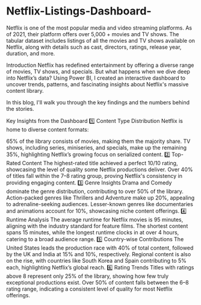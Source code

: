 # Netflix-Listings-Dashboard-

Netflix is one of the most popular media and video streaming platforms.
As of 2021, their platform offers over 5,000 + movies and TV shows.
The tabular dataset includes listings of all the movies and TV shows available on Netflix, along with details such as cast, directors, ratings, release year, duration, and more.

Introduction
Netflix has redefined entertainment by offering a diverse range of movies, TV shows, and specials. But what happens when we dive deep into Netflix’s data? Using Power BI, I created an interactive dashboard to uncover trends, patterns, and fascinating insights about Netflix's massive content library.

In this blog, I'll walk you through the key findings and the numbers behind the stories.

Key Insights from the Dashboard
1️⃣ Content Type Distribution
Netflix is home to diverse content formats:

65% of the library consists of movies, making them the majority share.
TV shows, including series, miniseries, and specials, make up the remaining 35%, highlighting Netflix’s growing focus on serialized content.
2️⃣ Top-Rated Content
The highest-rated title achieved a perfect 10/10 rating, showcasing the level of quality some Netflix productions deliver.
Over 40% of titles fall within the 7–8 rating group, proving Netflix's consistency in providing engaging content.
3️⃣ Genre Insights
Drama and Comedy dominate the genre distribution, contributing to over 50% of the library.
Action-packed genres like Thrillers and Adventure make up 20%, appealing to adrenaline-seeking audiences.
Lesser-known genres like documentaries and animations account for 10%, showcasing niche content offerings.
4️⃣ Runtime Analysis
The average runtime for Netflix movies is 95 minutes, aligning with the industry standard for feature films.
The shortest content spans 15 minutes, while the longest runtime clocks in at over 4 hours, catering to a broad audience range.
5️⃣ Country-wise Contributions
The United States leads the production race with 40% of total content, followed by the UK and India at 15% and 10%, respectively.
Regional content is also on the rise, with countries like South Korea and Spain contributing to 5% each, highlighting Netflix’s global reach.
6️⃣ Rating Trends
Titles with ratings above 8 represent only 25% of the library, showing how few truly exceptional productions exist.
Over 50% of content falls between the 6–8 rating range, indicating a consistent level of quality for most Netflix offerings.
